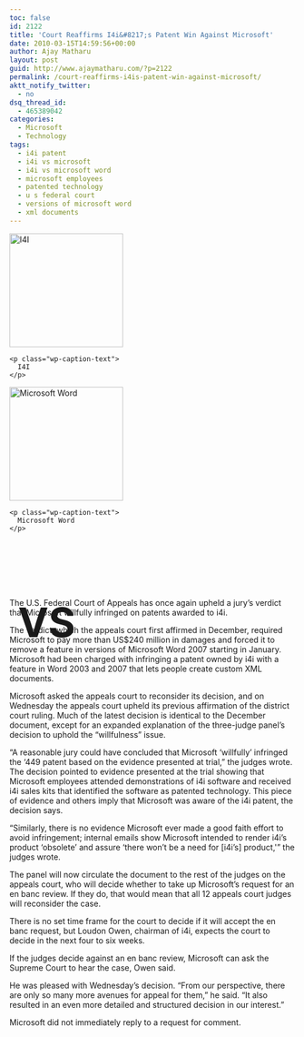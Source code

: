 ```yaml
---
toc: false
id: 2122
title: 'Court Reaffirms I4i&#8217;s Patent Win Against Microsoft'
date: 2010-03-15T14:59:56+00:00
author: Ajay Matharu
layout: post
guid: http://www.ajaymatharu.com/?p=2122
permalink: /court-reaffirms-i4is-patent-win-against-microsoft/
aktt_notify_twitter:
  - no
dsq_thread_id:
  - 465389042
categories:
  - Microsoft
  - Technology
tags:
  - i4i patent
  - i4i vs microsoft
  - i4i vs microsoft word
  - microsoft employees
  - patented technology
  - u s federal court
  - versions of microsoft word
  - xml documents
---
```

<div>
  <div style="width: 210px" class="wp-caption alignleft">
    <img title="I4I" src="http://ajaymatharu.files.wordpress.com/2010/03/i4i.jpg" alt="I4I" width="200" height="200" />
    
    <p class="wp-caption-text">
      I4I
    </p>
  </div>
  
  <div style="width: 210px" class="wp-caption alignright">
    <img title="Microsoft" src="http://ajaymatharu.files.wordpress.com/2010/03/officeword.png" alt="Microsoft Word" width="200" height="200" />
    
    <p class="wp-caption-text">
      Microsoft Word
    </p>
  </div>
  
  <p>
    <strong style="font-size: 72px;position:relative;top:100px;left:15px"> VS</strong>
  </p>
</div>

<div style="clear: both;">
  <p>
    The U.S. Federal Court of Appeals has once again upheld a jury&#8217;s verdict that Microsoft willfully infringed on patents awarded to i4i.
  </p>
  
  <p>
    The verdict, which the appeals court first affirmed in December, required Microsoft to pay more than US$240 million in damages and forced it to remove a feature in versions of Microsoft Word 2007 starting in January. Microsoft had been charged with infringing a patent owned by i4i with a feature in Word 2003 and 2007 that lets people create custom XML documents.
  </p>
  
  <p>
    Microsoft asked the appeals court to reconsider its decision, and on Wednesday the appeals court upheld its previous affirmation of the district court ruling. Much of the latest decision is identical to the December document, except for an expanded explanation of the three-judge panel&#8217;s decision to uphold the &#8220;willfulness&#8221; issue.
  </p>
  
  <p>
    &#8220;A reasonable jury could have concluded that Microsoft &#8216;willfully&#8217; infringed the &#8216;449 patent based on the evidence presented at trial,&#8221; the judges wrote. The decision pointed to evidence presented at the trial showing that Microsoft employees attended demonstrations of i4i software and received i4i sales kits that identified the software as patented technology. This piece of evidence and others imply that Microsoft was aware of the i4i patent, the decision says.
  </p>
  
  <p>
    &#8220;Similarly, there is no evidence Microsoft ever made a good faith effort to avoid infringement; internal emails show Microsoft intended to render i4i&#8217;s product &#8216;obsolete&#8217; and assure &#8216;there won&#8217;t be a need for [i4i&#8217;s] product,'&#8221; the judges wrote.
  </p>
  
  <p>
    The panel will now circulate the document to the rest of the judges on the appeals court, who will decide whether to take up Microsoft&#8217;s request for an en banc review. If they do, that would mean that all 12 appeals court judges will reconsider the case.
  </p>
  
  <p>
    There is no set time frame for the court to decide if it will accept the en banc request, but Loudon Owen, chairman of i4i, expects the court to decide in the next four to six weeks.
  </p>
  
  <p>
    If the judges decide against an en banc review, Microsoft can ask the Supreme Court to hear the case, Owen said.
  </p>
  
  <p>
    He was pleased with Wednesday&#8217;s decision. &#8220;From our perspective, there are only so many more avenues for appeal for them,&#8221; he said. &#8220;It also resulted in an even more detailed and structured decision in our interest.&#8221;
  </p>
  
  <p>
    Microsoft did not immediately reply to a request for comment.
  </p>
</div>

